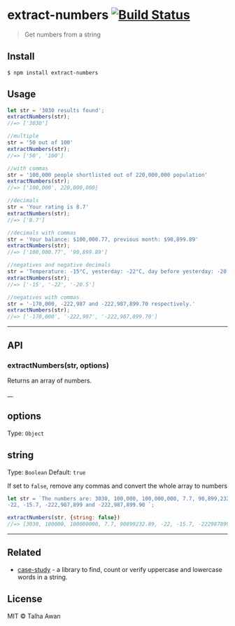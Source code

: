 # extract-numbers [![Build Status](https://travis-ci.com/TalhaAwan/get-numbers.svg?branch=master)](https://travis-ci.com/TalhaAwan/get-numbers)

> Get numbers from a string

## Install

```
$ npm install extract-numbers
```

## Usage

```js
let str = '3030 results found';
extractNumbers(str);
//=> ['3030']

//multiple
str = '50 out of 100'
extractNumbers(str);
//=> ['50', '100']

//with commas
str = '100,000 people shortlisted out of 220,000,000 population'
extractNumbers(str);
//=> ['100,000', 220,000,000]

//decimals
str = 'Your rating is 8.7'
extractNumbers(str);
//=> ['8.7']

//decimals with commas
str = 'Your balance: $100,000.77, previous month: $90,899.89'
extractNumbers(str);
//=> ['100,000.77', '90,899.89']

//negatives and negative decimals
str = 'Temperature: -15°C, yesterday: -22°C, day before yesterday: -20.5°C;'
extractNumbers(str);
//=> ['-15', '-22', '-20.5']

//negatives with commas
str = '-170,000, -222,987 and -222,987,899.70 respectively.'
extractNumbers(str); 
//=> ['-170,000', '-222,987', '-222,987,899.70']
```
___


## API

### extractNumbers(str, options)

Returns an array of numbers.

__

## options

Type: `Object`

## string

Type: `Boolean`
Default: `true`

If set to `false`, remove any commas and convert the whole array to numbers
```js
let str = `The numbers are: 3030, 100,000, 100,000,000, 7.7, 90,899,232.89, 
-22, -15.7, -222,987,899 and -222,987,899.90 `;

extractNumbers(str, {string: false})
//=> [3030, 100000, 100000000, 7.7, 90899232.89, -22, -15.7, -222987899, -222987899.90]
```

___

## Related

- [case-study](https://www.npmjs.com/package/case-study) - a library to find, count or verify uppercase and lowercase words in a string.

## License

MIT © Talha Awan
